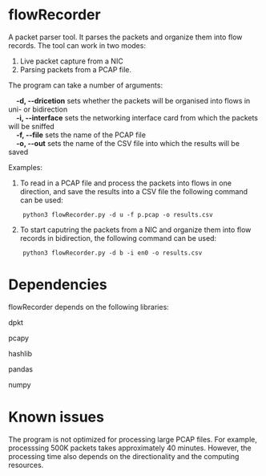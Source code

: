 # flowRecorder

A packet parser tool. It parses the packets and organize them into flow records. The tool can work in two modes:

  1. Live packet capture from a NIC
  2. Parsing packets from a PCAP file.

The program can take a number of arguments: 

&nbsp;&nbsp;&nbsp; **-d, --dricetion** sets whether the packets will be organised into flows in uni- or bidirection <br>
&nbsp;&nbsp;&nbsp; **-i, --interface** sets the networking interface card from which the packets will be sniffed <br>
&nbsp;&nbsp;&nbsp; **-f, --file** sets the name of the PCAP file <br>
&nbsp;&nbsp;&nbsp; **-o, --out** sets the name of the CSV file into which the results will be saved <br>

Examples:
  1) To read in a PCAP file and process the packets into flows in one direction, and save the results into a CSV file the following command can be used:
```
    python3 flowRecorder.py -d u -f p.pcap -o results.csv
```
  
  2) To start caputring the packets from a NIC and organize them into flow records in bidirection, the following command can be used:
```
    python3 flowRecorder.py -d b -i en0 -o results.csv
```

# Dependencies

flowRecorder depends on the following libraries:

dpkt

pcapy

hashlib

pandas

numpy

# Known issues

The program is not optimized for processing large PCAP files. For example, processsing 500K packets takes approximately 40 minutes. However, the processing time also depends on the directionality and the computing resources.
